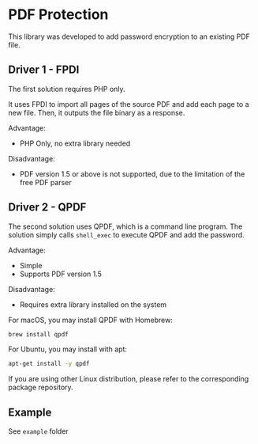 # PDF Protection
This library was developed to add password encryption to an existing PDF file.

## Driver 1 - FPDI
The first solution requires PHP only. 

It uses FPDI to import all pages of the source PDF and add each page to a new file. Then, it outputs the file binary as a response.

Advantage:
* PHP Only, no extra library needed

Disadvantage:
* PDF version 1.5 or above is not supported, due to the limitation of the free PDF parser

## Driver 2 - QPDF
The second solution uses QPDF, which is a command line program. The solution simply calls `shell_exec` to execute QPDF and add the password.

Advantage:
* Simple
* Supports PDF version 1.5

Disadvantage:
* Requires extra library installed on the system

For macOS, you may install QPDF with Homebrew:
```bash
brew install qpdf
```

For Ubuntu, you may install with apt:
```bash
apt-get install -y qpdf
```
If you are using other Linux distribution, please refer to the corresponding package repository. 

## Example
See `example` folder
